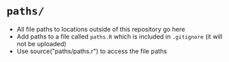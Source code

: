 # `paths/`

* All file paths to locations outside of this repository go here
* Add paths to a file called `paths.R` which is included in `.gitignore` (it will not be uploaded)
* Use source("paths/paths.r") to access the file paths